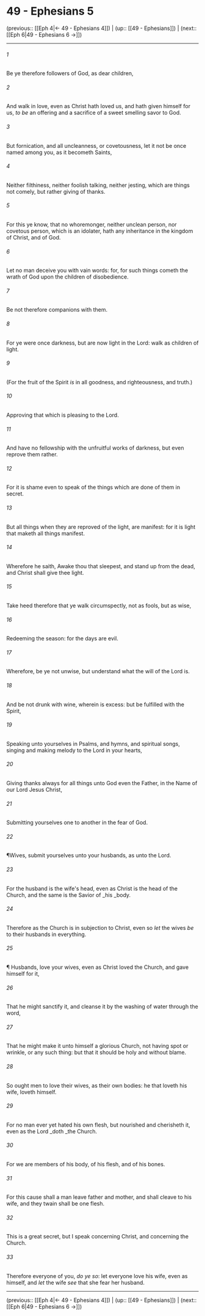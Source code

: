 # 49 - Ephesians 5

(previous:: [[Eph 4|← 49 - Ephesians 4]]) | (up:: [[49 - Ephesians]]) | (next:: [[Eph 6|49 - Ephesians 6 →]])

***


###### 1 
Be ye therefore followers of God, as dear children, 

###### 2 
And walk in love, even as Christ hath loved us, and hath given himself for us, _to be_ an offering and a sacrifice of a sweet smelling savor to God. 

###### 3 
But fornication, and all uncleanness, or covetousness, let it not be once named among you, as it becometh Saints, 

###### 4 
Neither filthiness, neither foolish talking, neither jesting, which are things not comely, but rather giving of thanks. 

###### 5 
For this ye know, that no whoremonger, neither unclean person, nor covetous person, which is an idolater, hath any inheritance in the kingdom of Christ, and of God. 

###### 6 
Let no man deceive you with vain words: for, for such things cometh the wrath of God upon the children of disobedience. 

###### 7 
Be not therefore companions with them. 

###### 8 
For ye were once darkness, but are now light in the Lord: walk as children of light. 

###### 9 
(For the fruit of the Spirit _is_ in all goodness, and righteousness, and truth.) 

###### 10 
Approving that which is pleasing to the Lord. 

###### 11 
And have no fellowship with the unfruitful works of darkness, but even reprove them rather. 

###### 12 
For it is shame even to speak of the things which are done of them in secret. 

###### 13 
But all things when they are reproved of the light, are manifest: for it is light that maketh all things manifest. 

###### 14 
Wherefore he saith, Awake thou that sleepest, and stand up from the dead, and Christ shall give thee light. 

###### 15 
Take heed therefore that ye walk circumspectly, not as fools, but as wise, 

###### 16 
Redeeming the season: for the days are evil. 

###### 17 
Wherefore, be ye not unwise, but understand what the will of the Lord is. 

###### 18 
And be not drunk with wine, wherein is excess: but be fulfilled with the Spirit, 

###### 19 
Speaking unto yourselves in Psalms, and hymns, and spiritual songs, singing and making melody to the Lord in your hearts, 

###### 20 
Giving thanks always for all things unto God even the Father, in the Name of our Lord Jesus Christ, 

###### 21 
Submitting yourselves one to another in the fear of God. 

###### 22 
¶Wives, submit yourselves unto your husbands, as unto the Lord. 

###### 23 
For the husband is the wife's head, even as Christ is the head of the Church, and the same is the Savior of _his _body. 

###### 24 
Therefore as the Church is in subjection to Christ, even so _let_ the wives _be_ to their husbands in everything. 

###### 25 
¶ Husbands, love your wives, even as Christ loved the Church, and gave himself for it, 

###### 26 
That he might sanctify it, and cleanse it by the washing of water through the word, 

###### 27 
That he might make it unto himself a glorious Church, not having spot or wrinkle, or any such thing: but that it should be holy and without blame. 

###### 28 
So ought men to love their wives, as their own bodies: he that loveth his wife, loveth himself. 

###### 29 
For no man ever yet hated his own flesh, but nourished and cherisheth it, even as the Lord _doth _the Church. 

###### 30 
For we are members of his body, of his flesh, and of his bones. 

###### 31 
For this cause shall a man leave father and mother, and shall cleave to his wife, and they twain shall be one flesh. 

###### 32 
This is a great secret, but I speak concerning Christ, and concerning the Church. 

###### 33 
Therefore everyone of you, _do ye so_: let everyone love his wife, even as himself, and _let_ the wife _see_ that she fear her husband.

***

(previous:: [[Eph 4|← 49 - Ephesians 4]]) | (up:: [[49 - Ephesians]]) | (next:: [[Eph 6|49 - Ephesians 6 →]])

